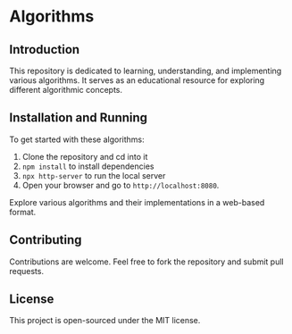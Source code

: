 # Algorithms

## Introduction

This repository is dedicated to learning, understanding, and implementing various algorithms. It serves as an educational resource for exploring different algorithmic concepts.

## Installation and Running

To get started with these algorithms:

1. Clone the repository and cd into it
2. `npm install` to install dependencies
3. `npx http-server` to run the local server
4. Open your browser and go to `http://localhost:8080`.

Explore various algorithms and their implementations in a web-based format.

## Contributing

Contributions are welcome. Feel free to fork the repository and submit pull requests.

## License

This project is open-sourced under the MIT license.
